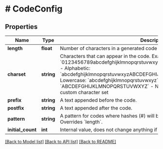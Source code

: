 # # CodeConfig

## Properties

Name | Type | Description | Notes
------------ | ------------- | ------------- | -------------
**length** | **float** | Number of characters in a generated code (excluding prefix and postfix). | [optional]
**charset** | **string** | Characters that can appear in the code.    Examples:  - Alphanumeric: &#x60;0123456789abcdefghijklmnopqrstuvwxyzABCDEFGHIJKLMNOPQRSTUVWXYZ&#x60;  - Alphabetic: &#x60;abcdefghijklmnopqrstuvwxyzABCDEFGHIJKLMNOPQRSTUVWXYZ&#x60;  - Alphabetic Lowercase: &#x60;abcdefghijklmnopqrstuvwxyz&#x60;  - Alphabetic Uppercase: &#x60;ABCDEFGHIJKLMNOPQRSTUVWXYZ&#x60;  - Numbers: &#x60;0123456789&#x60;   - Custom: a custom character set | [optional]
**prefix** | **string** | A text appended before the code. | [optional]
**postfix** | **string** | A text appended after the code. | [optional]
**pattern** | **string** | A pattern for codes where hashes (#) will be replaced with random characters. Overrides &#x60;length&#x60;. | [optional]
**initial_count** | **int** | Internal value, does not change anything if provided. | [optional]

[[Back to Model list]](../../README.md#models) [[Back to API list]](../../README.md#endpoints) [[Back to README]](../../README.md)
